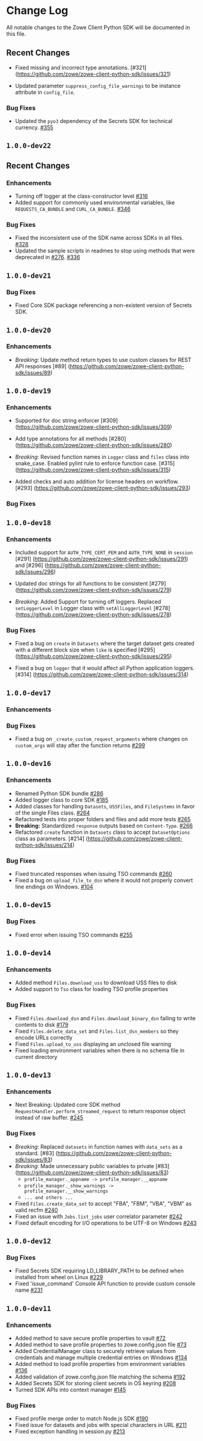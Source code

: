 # Change Log

All notable changes to the Zowe Client Python SDK will be documented in this file.

## Recent Changes

- Fixed missing and incorrect type annotations. [#321] (https://github.com/zowe/zowe-client-python-sdk/issues/321)

- Updated parameter `suppress_config_file_warnings` to be instance attribute in `config_file`.

### Bug Fixes

- Updated the `pyo3` dependency of the Secrets SDK for technical currency. [#355](https://github.com/zowe/zowe-client-python-sdk/pull/355)

## `1.0.0-dev22`

## Recent Changes

### Enhancements

- Turning off logger at the class-constructor level [#316](https://github.com/zowe/zowe-client-python-sdk/issues/316)
- Added support for commonly used environmental variables, like `REQUESTS_CA_BUNDLE` and `CURL_CA_BUNDLE`. [#346](https://github.com/zowe/zowe-client-python-sdk/issues/346)

### Bug Fixes

- Fixed the inconsistent use of the SDK name across SDKs in all files. [#328](https://github.com/zowe/zowe-client-python-sdk/issues/328)
- Updated the sample scripts in readmes to stop using methods that were deprecated in [#276](https://github.com/zowe/zowe-client-python-sdk/issues/276). [#336](https://github.com/zowe/zowe-client-python-sdk/issues/336)

## `1.0.0-dev21`

### Bug Fixes

- Fixed Core SDK package referencing a non-existent version of Secrets SDK. 

## `1.0.0-dev20`

### Enhancements

- *Breaking*: Update method return types to use custom classes for REST API responses [#89] (https://github.com/zowe/zowe-client-python-sdk/issues/89)

## `1.0.0-dev19`

### Enhancements

- Supported for doc string enforcer [#309] (https://github.com/zowe/zowe-client-python-sdk/issues/309)

- Add type annotations for all methods [#280] (https://github.com/zowe/zowe-client-python-sdk/issues/280)

- *Breaking*: Revised function names in `Logger` class and `files` class into snake_case. Enabled pylint rule to enforce function case. [#315] (https://github.com/zowe/zowe-client-python-sdk/issues/315)

- Added checks and auto addition for license headers on workflow. [#293] (https://github.com/zowe/zowe-client-python-sdk/issues/293)

### Bug Fixes

## `1.0.0-dev18`

### Enhancements

- Included support for `AUTH_TYPE_CERT_PEM` and `AUTH_TYPE_NONE` in `session` [#291] (https://github.com/zowe/zowe-client-python-sdk/issues/291) and [#296] (https://github.com/zowe/zowe-client-python-sdk/issues/296)

- Updated doc strings for all functions to be consistent [#279] (https://github.com/zowe/zowe-client-python-sdk/issues/279)

- *Breaking*: Added Support for turning off loggers. Replaced `setLoggerLevel` in Logger class with `setAllLoggerLevel` [#278] (https://github.com/zowe/zowe-client-python-sdk/issues/278)

### Bug Fixes

- Fixed a bug on `create` in `Datasets` where the target dataset gets created with a different block size when `like` is specified [#295] (https://github.com/zowe/zowe-client-python-sdk/issues/295)

- Fixed a bug on `logger` that it would affect all Python application loggers. [#314] (https://github.com/zowe/zowe-client-python-sdk/issues/314)

## `1.0.0-dev17`

### Enhancements

### Bug Fixes

- Fixed a bug on `_create_custom_request_arguments` where changes on `custom_args` will stay after the function returns [#299](https://github.com/zowe/zowe-client-python-sdk/issues/299)

## `1.0.0-dev16`

### Enhancements

- Renamed Python SDK bundle [#286](https://github.com/zowe/zowe-client-python-sdk/issues/286)
- Added logger class to core SDK [#185](https://github.com/zowe/zowe-client-python-sdk/issues/185)
- Added classes for handling `Datasets`, `USSFiles`, and `FileSystems` in favor of the single Files class. [#264](https://github.com/zowe/zowe-client-python-sdk/issues/264)
- Refactored tests into proper folders and files and add more tests [#265](https://github.com/zowe/zowe-client-python-sdk/issues/265)
- **Breaking:** Standardized `response` outputs based on `Content-Type`. [#266](https://github.com/zowe/zowe-client-python-sdk/issues/266)
- Refactored `create` function in `Datasets` class to accept `DatasetOptions` class as parameters. [#214] (https://github.com/zowe/zowe-client-python-sdk/issues/214)

### Bug Fixes

- Fixed truncated responses when issuing TSO commands [#260](https://github.com/zowe/zowe-client-python-sdk/issues/260)
- Fixed a bug on `upload_file_to_dsn` where it would not properly convert line endings on Windows. [#104](https://github.com/zowe/zowe-client-python-sdk/issues/104)

## `1.0.0-dev15`

### Bug Fixes

- Fixed error when issuing TSO commands [#255](https://github.com/zowe/zowe-client-python-sdk/issues/255)

## `1.0.0-dev14`

### Enhancements

- Added method `Files.download_uss` to download USS files to disk
- Added support to `Tso` class for loading TSO profile properties

### Bug Fixes

- Fixed `Files.download_dsn` and `Files.download_binary_dsn` failing to write contents to disk [#179](https://github.com/zowe/zowe-client-python-sdk/issues/179)
- Fixed `Files.delete_data_set` and `Files.list_dsn_members` so they encode URLs correctly
- Fixed `Files.upload_to_uss` displaying an unclosed file warning
- Fixed loading environment variables when there is no schema file in current directory

## `1.0.0-dev13`

### Enhancements

- Next Breaking: Updated core SDK method `RequestHandler.perform_streamed_request` to return response object instead of raw buffer. [#245](https://github.com/zowe/zowe-client-python-sdk/pull/245)

### Bug Fixes

- *Breaking*: Replaced `datasets` in function names with `data_sets` as a standard. [#83] (https://github.com/zowe/zowe-client-python-sdk/issues/83)
- *Breaking*: Made unnecessary public variables to private [#83] (https://github.com/zowe/zowe-client-python-sdk/issues/83)
  - `profile_manager._appname -> profile_manager.__appname`
  - `profile_manager._show_warnings -> profile_manager.__show_warnings`
  - `... and others ...`
- Fixed `Files.create_data_set` to accept "FBA", "FBM", "VBA", "VBM" as valid recfm [#240](https://github.com/zowe/zowe-client-python-sdk/issues/240)
- Fixed an issue with `Jobs.list_jobs` user correlator parameter [#242](https://github.com/zowe/zowe-client-python-sdk/issues/242)
- Fixed default encoding for I/O operations to be UTF-8 on Windows [#243](https://github.com/zowe/zowe-client-python-sdk/issues/243)

## `1.0.0-dev12`

### Bug Fixes

- Fixed Secrets SDK requiring LD_LIBRARY_PATH to be defined when installed from wheel on Linux [#229](https://github.com/zowe/zowe-client-python-sdk/issues/229)
- Fixed 'issue_command' Console API function to provide custom console name [#231](https://github.com/zowe/zowe-client-python-sdk/issues/231)

## `1.0.0-dev11`

### Enhancements

- Added method to save secure profile properties to vault [#72](https://github.com/zowe/zowe-client-python-sdk/issues/72)
- Added method to save profile properties to zowe.config.json file [#73](https://github.com/zowe/zowe-client-python-sdk/issues/73)
- Added CredentialManager class to securely retrieve values from credentials and manage multiple credential entries on Windows [#134](https://github.com/zowe/zowe-client-python-sdk/issues/134)
- Added method to load profile properties from environment variables [#136](https://github.com/zowe/zowe-client-python-sdk/issues/136)
- Added validation of zowe.config.json file matching the schema [#192](https://github.com/zowe/zowe-client-python-sdk/issues/192)
- Added Secrets SDK for storing client secrets in OS keyring [#208](https://github.com/zowe/zowe-client-python-sdk/issues/208)
- Turned SDK APIs into context manager [#145](https://github.com/zowe/zowe-client-python-sdk/issues/145)

### Bug Fixes

- Fixed profile merge order to match Node.js SDK [#190](https://github.com/zowe/zowe-client-python-sdk/issues/190)
- Fixed issue for datasets and jobs with special characters in URL [#211](https://github.com/zowe/zowe-client-python-sdk/issues/211)
- Fixed exception handling in session.py [#213](https://github.com/zowe/zowe-client-python-sdk/issues/213)
